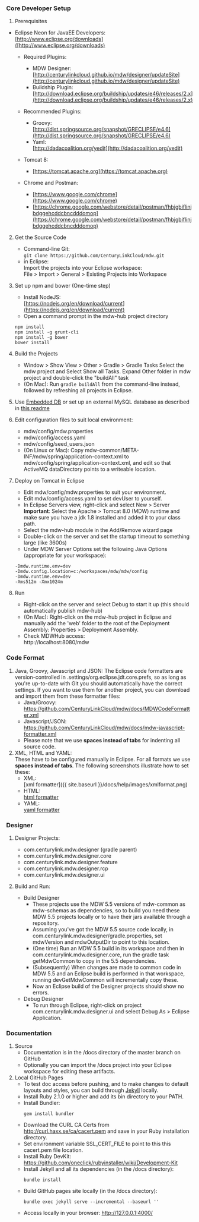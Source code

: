 ### Core Developer Setup 
1. Prerequisites
 - Eclipse Neon for JavaEE Developers:                              
   [http://www.eclipse.org/downloads]([http://www.eclipse.org/downloads)
   
   - Required Plugins:
     - MDW Designer:                                         
       [http://centurylinkcloud.github.io/mdw/designer/updateSite](http://centurylinkcloud.github.io/mdw/designer/updateSite)
     - Buildship Plugin:                            
       [http://download.eclipse.org/buildship/updates/e46/releases/2.x](http://download.eclipse.org/buildship/updates/e46/releases/2.x)
       
   - Recommended Plugins:
     - Groovy:                                   
       [http://dist.springsource.org/snapshot/GRECLIPSE/e4.6](http://dist.springsource.org/snapshot/GRECLIPSE/e4.6)
     - Yaml:                                             
       [http://dadacoalition.org/yedit](http://dadacoalition.org/yedit)
       
   - Tomcat 8:                                  
     - [https://tomcat.apache.org](https://tomcat.apache.org)
       
   - Chrome and Postman:                                            
     - [https://www.google.com/chrome](https://www.google.com/chrome)
     - [https://chrome.google.com/webstore/detail/postman/fhbjgbiflinjbdggehcddcbncdddomop](https://chrome.google.com/webstore/detail/postman/fhbjgbiflinjbdggehcddcbncdddomop)
	 
2. Get the Source Code
   - Command-line Git:  
     `git clone https://github.com/CenturyLinkCloud/mdw.git`
   - in Eclipse:  
     Import the projects into your Eclipse workspace:  
     File > Import > General > Existing Projects into Workspace
   
3. Set up npm and bower (One-time step)
   - Install NodeJS:                                                                     
     [https://nodejs.org/en/download/current](https://nodejs.org/en/download/current)
   - Open a command prompt in the mdw-hub project directory
    ```
    npm install
    npm install -g grunt-cli
    npm install -g bower
    bower install
   ```
4. Build the Projects
   - Window > Show View > Other > Gradle  > Gradle Tasks
     Select the mdw project and Select Show all Tasks. Expand Other folder in mdw project and double-click the "buildAll" task
   - (On Mac): Run `gradle buildAll` from the command-line instead, followed by refreshing all projects in Eclipse.

5. Use [Embedded DB](/mdw-workflow/assets/com/centurylink/mdw/db/readme.md) or set up an external MySQL database as described in [this readme](/mdw/database/mysql/readme.txt)

6. Edit configuration files to suit local environment:
   - mdw/config/mdw.properties
   - mdw/config/access.yaml
   - mdw/config/seed_users.json
   - (On Linux or Mac): Copy mdw-common/META-INF/mdw/spring/application-context.xml to mdw/config/spring/application-context.xml, and edit so that ActiveMQ dataDirectory points to a writeable location.
7. Deploy on Tomcat in Eclipse
   - Edit mdw/config/mdw.properties to suit your environment.
   - Edit mdw/config/access.yaml to set devUser to yourself.
   - In Eclipse Servers view, right-click and select New > Server  
     **Important**: Select the Apache > Tomcat 8.0 (MDW) runtime
     and make sure you have a jdk 1.8 installed and added it to your class path.
   - Select the mdw-hub module in the Add/Remove wizard page
   - Double-click on the server and set the startup timeout to something large (like 3600s)
   - Under MDW Server Options set the following Java Options (appropriate for your workspace):
 
    ```	
    -Dmdw.runtime.env=dev  
    -Dmdw.config.location=c:/workspaces/mdw/mdw/config  
    -Dmdw.runtime.env=dev
    -Xms512m -Xmx1024m
    ```

8. Run
   - Right-click on the server and select Debug to start it up (this should automatically publish mdw-hub)
   - (On Mac): Right-click on the mdw-hub project in Eclipse and manually add the 'web' folder to the root of the Deployment Assembly: Properties > Deployment Assembly.
   - Check MDWHub access:                                                
     http://localhost:8080/mdw
   
### Code Format
1. Java, Groovy, Javascript and JSON:
     The Eclipse code formatters are version-controlled in .settings/org.eclipse.jdt.core.prefs, so as long as you're up-to-date with Git you should automatically have the correct settings. If you want to use them for another project, you can download and import them from these formatter files:   
     - Java/Groovy: https://github.com/CenturyLinkCloud/mdw/docs/MDWCodeFormatter.xml   
     - Javascript/JSON: https://github.com/CenturyLinkCloud/mdw/docs/mdw-javascript-formatter.xml   
     - Please note that we use **spaces instead of tabs** for indenting all source code.
2. XML, HTML and YAML:  
     These have to be configured manually in Eclipse.  For all formats we use **spaces instead of tabs**.
     The following screenshots illustrate how to set these:  
     - XML:                                                    
      [xml formatter]({{ site.baseurl }}/docs/help/images/xmlformat.png)
     - HTML:                                                           
      [html formatter](docs/help/images/htmlformat.png)
     - YAML:                                           
      [yaml formatter](docs/help/images/yamlformat.png)

### Designer
1. Designer Projects:       
     - com.centurylink.mdw.designer (gradle parent)
     - com.centurylink.mdw.designer.core
     - com.centurylink.mdw.designer.feature
     - com.centurylink.mdw.designer.rcp
     - com.centurylink.mdw.designer.ui

2. Build and Run:
   - Build Designer
     - These projects use the MDW 5.5 versions of mdw-common as mdw-schemas as dependencies, so to build you need these MDW 5.5 projects locally or to have their jars available through a repository.
     - Assuming you've got the MDW 5.5 source code locally, in com.centurylink.mdw.designer/gradle.properties, set mdwVersion and mdwOutputDir to point to this location.
     - (One time) Run an MDW 5.5 build in its workspace and then in com.centurylink.mdw.designer.core, run the gradle task getMdwCommon to copy in the 5.5 dependencies.
     - (Subsequently) When changes are made to common code in MDW 5.5 and an Eclipse build is performed in that workspace, running devGetMdwCommon will incrementally copy these.
     - Now an Eclipse build of the Designer projects should show no errors.
   - Debug Designer
     - To run through Eclipse, right-click on project com.centurylink.mdw.designer.ui and select Debug As > Eclipse Application.

### Documentation
1. Source
   - Documentation is in the /docs directory of the master branch on GitHub
   - Optionally you can import the /docs project into your Eclipse workspace for editing these artifacts.
2. Local GitHub Pages
   - To test doc access before pushing, and to make changes to default layouts and styles, you can build through [Jekyll](https://help.github.com/articles/about-github-pages-and-jekyll/) locally.
   - Install Ruby 2.1.0 or higher and add its bin directory to your PATH.
   - Install Bundler:
     ```
	 gem install bundler
	 ```
   - Download the CURL CA Certs from http://curl.haxx.se/ca/cacert.pem and save in your Ruby installation directory.
   - Set environment variable SSL_CERT_FILE to point to this this cacert.pem file location.
   - Install Ruby DevKit: https://github.com/oneclick/rubyinstaller/wiki/Development-Kit
   - Install Jekyll and all its dependencies (in the /docs directory):
     ```
	 bundle install
	 ```
   - Build GitHub pages site locally (in the /docs directory):
     ```
	 bundle exec jekyll serve --incremental --baseurl ''
	 ```
   - Access locally in your browser:
     http://127.0.0.1:4000/
	  
